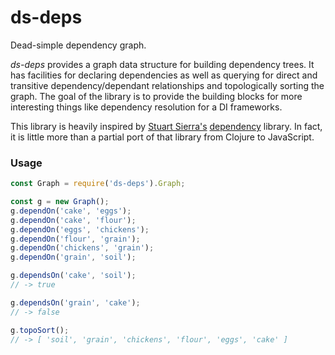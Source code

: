 # ds-deps

Dead-simple dependency graph.

*ds-deps* provides a graph data structure for building dependency trees.
It has facilities for declaring dependencies as well as querying for
direct and transitive dependency/dependant relationships and topologically
sorting the graph. The goal of the library is to provide the building blocks
for more interesting things like dependency resolution for a DI frameworks.

This library is heavily inspired by [Stuart Sierra's](https://github.com/stuartsierra)
[dependency](https://github.com/stuartsierra/dependency) library. In fact, it is
little more than a partial port of that library from Clojure to JavaScript.

### Usage

```javascript
const Graph = require('ds-deps').Graph;

const g = new Graph();
g.dependOn('cake', 'eggs');
g.dependOn('cake', 'flour');
g.dependOn('eggs', 'chickens');
g.dependOn('flour', 'grain');
g.dependOn('chickens', 'grain');
g.dependOn('grain', 'soil');

g.dependsOn('cake', 'soil');
// -> true

g.dependsOn('grain', 'cake');
// -> false

g.topoSort();
// -> [ 'soil', 'grain', 'chickens', 'flour', 'eggs', 'cake' ]
```
